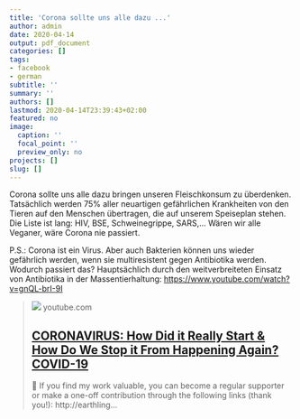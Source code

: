 ```yaml
---
title: 'Corona sollte uns alle dazu ...'
author: admin
date: 2020-04-14
output: pdf_document
categories: []
tags:
- facebook
- german
subtitle: ''
summary: ''
authors: []
lastmod: 2020-04-14T23:39:43+02:00
featured: no
image:
  caption: ''
  focal_point: ''
  preview_only: no
projects: []
slug: []
---
```

Corona sollte uns alle dazu bringen unseren Fleischkonsum zu überdenken. Tatsächlich werden 75% aller neuartigen gefährlichen Krankheiten von den Tieren auf den Menschen übertragen, die auf unserem Speiseplan stehen. Die Liste ist lang: HIV, BSE, Schweinegrippe, SARS,...  Wären wir alle Veganer, wäre Corona nie passiert.

P.S.: Corona ist ein Virus. Aber auch Bakterien können uns wieder gefährlich werden, wenn sie multiresistent gegen Antibiotika werden. Wodurch passiert das? Hauptsächlich durch den weitverbreiteten Einsatz von Antibiotika in der Massentierhaltung: https://www.youtube.com/watch?v=gnQL-brI-9I
> [![](https://i.ytimg.com/vi/aIoBAS6bLy8/maxresdefault.jpg)](https://www.youtube.com/watch?v=aIoBAS6bLy8)
> youtube.com
> ## [CORONAVIRUS: How Did it Really Start & How Do We Stop it From Happening Again? COVID-19](https://www.youtube.com/watch?v=aIoBAS6bLy8)
>
>🌱 If you find my work valuable, you can become a regular supporter or make a one-off contribution through the following links (thank you!): http://earthling...

